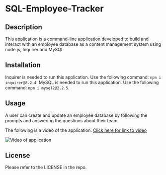 # SQL-Employee-Tracker

## Description

This application is a command-line application developed to build and interact with an employee database as a content management system using node.js, Inquirer and MySQL

## Installation

Inquirer is needed to run this application.
Use the following command: `npm i inquirer@8.2.4`.
MySQL is needed to run this application. 
Use the following command: `npm i mysql2@2.2.5`.

## Usage

A user can create and update an employee database by following the prompts and answering the questions about their team. 

The following is a video of the application. [Click here for link to video](https://drive.google.com/file/d/1wVoEW6QsdpW_zXdfhPfUSrRQk2ZHBsC6/view)

![Video of application](/assets/SQL-Employee-Tracker-Demo.gif)

## License

Please refer to the LICENSE in the repo.
